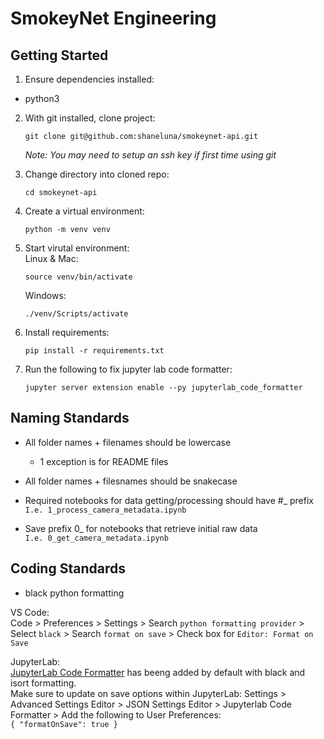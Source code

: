 # SmokeyNet Engineering

## Getting Started

1. Ensure dependencies installed:
- python3

2. With git installed, clone project:
   ```
   git clone git@github.com:shaneluna/smokeynet-api.git
   ```

   _Note: You may need to setup an ssh key if first time using git_

3. Change directory into cloned repo:
   ```
   cd smokeynet-api
   ```

4. Create a virtual environment:
   ```
   python -m venv venv
   ```

5. Start virutal environment:<br>
   Linux & Mac:
   ```
   source venv/bin/activate
   ```
   Windows:
   ```
   ./venv/Scripts/activate
   ```

6. Install requirements:
   ```
   pip install -r requirements.txt
   ```

7. Run the following to fix jupyter lab code formatter:
   ```
   jupyter server extension enable --py jupyterlab_code_formatter
   ```

## Naming Standards

- All folder names + filenames should be lowercase
    - 1 exception is for README files
- All folder names + filesnames should be snakecase

- Required notebooks for data getting/processing should have #_ prefix<br>
`I.e. 1_process_camera_metadata.ipynb`
- Save prefix 0_ for notebooks that retrieve initial raw data<br>
`I.e. 0_get_camera_metadata.ipynb`


## Coding Standards

- black python formatting<br>

VS Code:<br>
Code > Preferences > Settings > Search `python formatting provider` > Select `black` > Search `format on save` > Check box for `Editor: Format on Save`<br>

JupyterLab:<br>
[JupyterLab Code Formatter](https://jupyterlab-code-formatter.readthedocs.io/en/latest/) has beeng added by default with black and isort formatting.<br>
Make sure to update on save options within JupyterLab: Settings > Advanced Settings Editor > JSON Settings Editor > Jupyterlab Code Formatter > Add the following to User Preferences:<br>
`{ "formatOnSave": true }`

